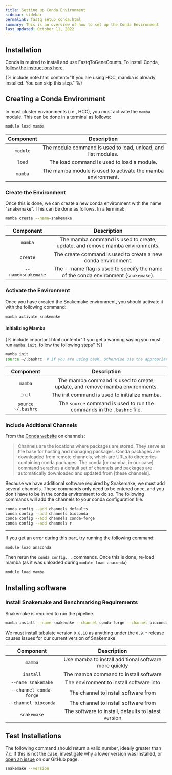 ```yaml
---
title: Setting up Conda Environment
sidebar: sidebar
permalink: fastq_setup_conda.html
summary: This is an overview of how to set up the Conda Environment
last_updated: October 11, 2022
---
```


## Installation
Conda is reuired to install and use FastqToGeneCounts. To install Conda, [follow the instructions here](https://docs.conda.io/projects/conda/en/latest/user-guide/install/).

{% include note.html content="If you are using HCC, mamba is already installed. You can skip this step." %}

## Creating a Conda Environment
In most cluster environments (i.e., HCC), you must activate the `mamba` module. This can be done in a terminal as follows:
```bash
module load mamba
```

| Component |                          Description                          |
|:---------:|:-------------------------------------------------------------:|
| `module`  | The module command is used to load, unload, and list modules. |
|  `load`   |          The load command is used to load a module.           |
|  `mamba`  |  The mamba module is used to activate the mamba environment.  |

### Create the Environment
Once this is done, we can create a new conda environment with the name "snakemake". This can be done as follows. In a terminal:
```bash
mamba create --name=snakemake
```

|     Component      |                                     Description                                     |
|:------------------:|:-----------------------------------------------------------------------------------:|
|      `mamba`       |     The mamba command is used to create, update, and remove mamba environments.     |
|      `create`      |            The create command is used to create a new conda environment.            |
| `--name=snakemake` | The --name flag is used to specify the name of the conda environment (`snakemake`). |

### Activate the Environment
Once you have created the Snakemake environment, you should activate it with the following command:
```bash
mamba activate snakemake
```

#### Initializing Mamba

{% include important.html content="If you get a warning saying you must run `mamba init`, follow the following steps" %}

```bash
mamba init
source ~/.bashrc  # If you are using bash, otherwise use the appropriate shell
```

|     Component      |                                 Description                                 |
|:------------------:|:---------------------------------------------------------------------------:|
|      `mamba`       | The mamba command is used to create, update, and remove mamba environments. |
|       `init`       |                The init command is used to initialize mamba.                |
| `source ~/.bashrc` |   The `source` command is used to run the commands in the `.bashrc` file.   |

### Include Additional Channels
From the [Conda website](https://conda.io/projects/conda/en/latest/user-guide/tasks/manage-channels.html) on channels:

> Channels are the locations where packages are stored. They serve as the base for hosting and managing packages. Conda packages are downloaded from remote channels, which are URLs to directories containing conda packages. The conda [or mamba, in our case] command seraches a default set of channels and packages are automatically downloaded and updated from [these channels]. 

Because we have additional software required by Snakemake, we must add several channels. These commands only need to be entered once, and you don't have to be in the conda environment to do so. The following commands will add the channels to your conda configuration file:
```bash
conda config --add channels defaults
conda config --add channels bioconda
conda config --add channels conda-forge
conda config --add channels r
```

----

If you get an error during this part, try running the following command:
```bash
module load anaconda
```

Then rerun the `conda config...` commands. Once this is done, re-load mamba (as it was unloaded during `module load anaconda`)
```bash
module load mamba
```

## Installing software
### Install Snakemake and Benchmarking Requirements
Snakemake is required to run the pipeline.
```bash
mamba install --name snakemake --channel conda-forge --channel bioconda snakemake
```

We must install tabulate version `0.8.10` as anything under the `0.9.*` release causes issues for our current version of Snakemake

|        Component        |                      Description                      |
|:-----------------------:|:-----------------------------------------------------:|
|         `mamba`         | Use mamba to install additional software more quickly |
|        `install`        |         The mamba command to install software         |
|   `--name snakemake`    |       The environment to install software into        |
| `--channel conda-forge` |         The channel to install software from          |
|  `--channel bioconda`   |         The channel to install software from          |
|       `snakemake`       |  The software to install, defaults to latest version  |

## Test Installations
The following command should return a valid number, ideally greater than 7.x. If this is not the case, investigate why a lower version was installed, or [open an issue](https://github.com/HelikarLab/FastqToGeneCounts/issues/new) on our GitHub page.

```bash
snakemake --version
```
